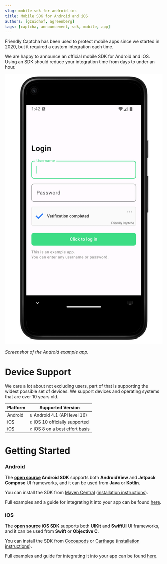 ```yaml
---
slug: mobile-sdk-for-android-ios
title: Mobile SDK for Android and iOS
authors: [gzuidhof, agreenberg]
tags: [captcha, announcement, sdk, mobile, app]
---
```


Friendly Captcha has been used to protect mobile apps since we started in 2020, but it required a custom integration each time.

We are happy to announce an official mobile SDK for Android and iOS. Using an SDK should reduce your integration time from days to under an hour.

![Screenshot of the Android example app.](android.png)

*Screenshot of the Android example app.*

# Device Support

We care a lot about not excluding users, part of that is supporting the widest possible set of devices. We support devices and operating systems that are over 10 years old.

| **Platform** | **Supported Version** |
| --- | --- |
| Android | ≥ Android 4.1 (API level 16) |
| iOS | ≥ iOS 10 officially supported |
| iOS | ≥ iOS 8 on a best effort basis |

# Getting Started

### Android

The **[open source](https://github.com/FriendlyCaptcha/friendly-captcha-android) Android SDK** supports both **AndroidView** and **Jetpack Compose** UI frameworks, and it can be used from **Java** or **Kotlin**.

You can install the SDK from [Maven Central](https://central.sonatype.com/artifact/com.friendlycaptcha.android/friendly-captcha-android) ([installation instructions](https://github.com/FriendlyCaptcha/friendly-captcha-android?tab=readme-ov-file#installation)).

Full examples and a guide for integrating it into your app can be found [here](https://github.com/FriendlyCaptcha/friendly-captcha-android?tab=readme-ov-file#usage).

### iOS

The **[open source](https://github.com/FriendlyCaptcha/friendly-captcha-ios) iOS SDK** supports both **UIKit** and **SwiftUI** UI frameworks, and it can be used from **Swift** or **Objective C**.

You can install the SDK from [Cocoapods](https://cocoapods.org/pods/FriendlyCaptcha) or [Carthage](https://github.com/FriendlyCaptcha/friendly-captcha-ios?tab=readme-ov-file#carthage) ([installation instructions](https://github.com/FriendlyCaptcha/friendly-captcha-ios?tab=readme-ov-file#installation)).

Full examples and guide for integrating it into your app can be found [here](https://github.com/FriendlyCaptcha/friendly-captcha-ios?tab=readme-ov-file#usage).